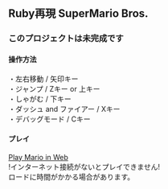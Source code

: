 ## Ruby再現 SuperMario Bros.  
### このプロジェクトは未完成です  
#### 操作方法  
・左右移動 / 矢印キー  
・ジャンプ / Zキー or 上キー  
・しゃがむ / 下キー  
・ダッシュ and ファイアー / Xキー  
・デバッグモード / Cキー  
#### プレイ
[Play Mario in Web](https://hayabusa2-1998ky26.github.io/Mario-by-Ruby/)  
!インターネット接続がないとプレイできません!  
ロードに時間がかかる場合があります。  
